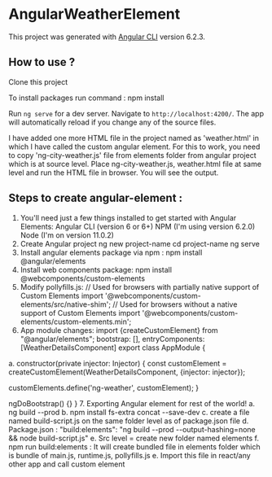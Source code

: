 # AngularWeatherElement

This project was generated with [Angular CLI](https://github.com/angular/angular-cli) version 6.2.3.

## How to use ?

Clone this project

To install packages run command : npm install

Run `ng serve` for a dev server. Navigate to `http://localhost:4200/`. The app will automatically reload if you change any of the source files.

I have added one more HTML file in the project named as 'weather.html' in which I have called the custom angular element.
For this to work, you need to copy 'ng-city-weather.js' file from elements folder from angular project which is at source level.
Place ng-city-weather.js, weather.html file at same level and run the HTML file in browser. You will see the output.

## Steps to create angular-element :
1. You'll need just a few things installed to get started with Angular Elements:
Angular CLI (version 6 or 6+)
NPM (I'm using version 6.2.0)
Node (I'm on version 11.0.2)
2. Create Angular project
ng new project-name
cd project-name
ng serve
3. Install angular elements package via npm : npm install @angular/elements
4. Install web components package: npm install @webcomponents/custom-elements
5. Modify pollyfills.js:
 // Used for browsers with partially native support of Custom Elements
import '@webcomponents/custom-elements/src/native-shim';
// Used for browsers without a native support of Custom Elements
import '@webcomponents/custom-elements/custom-elements.min';
6. App module changes:
import {createCustomElement} from "@angular/elements";
bootstrap: [],
entryComponents: [WeatherDetailsComponent]
 export class AppModule {

 a. constructor(private injector: Injector) {
   const customElement = createCustomElement(WeatherDetailsComponent,    {injector: injector});

   customElements.define('ng-weather', customElement);
 }

 ngDoBootstrap() {}
}
7. Exporting Angular element for rest of the world!
a. ng build --prod
b. npm install fs-extra concat --save-dev
c. create a file named build-script.js on the same folder level as of package.json file
d. Package.json : "build:elements": "ng build --prod --output-hashing=none && node build-script.js"
e. Src level = create new folder named elements
f. npm run build:elements : It will create bundled file in elements folder which is bundle of main.js, runtime.js, pollyfills.js
e. Import this file in react/any other app and call custom element

